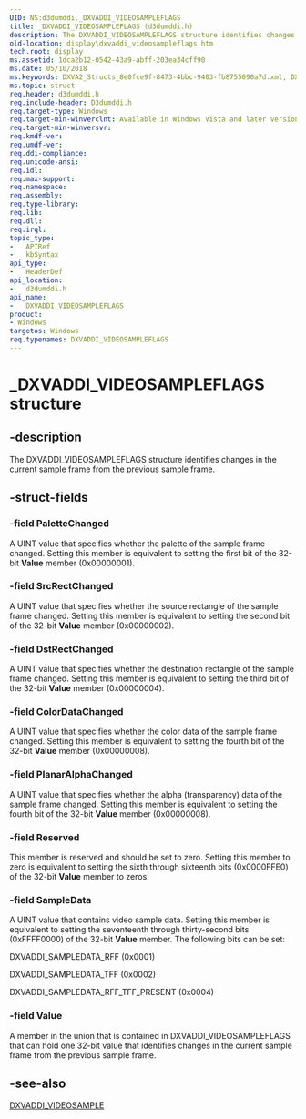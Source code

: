 ```yaml
---
UID: NS:d3dumddi._DXVADDI_VIDEOSAMPLEFLAGS
title: _DXVADDI_VIDEOSAMPLEFLAGS (d3dumddi.h)
description: The DXVADDI_VIDEOSAMPLEFLAGS structure identifies changes in the current sample frame from the previous sample frame.
old-location: display\dxvaddi_videosampleflags.htm
tech.root: display
ms.assetid: 1dca2b12-0542-43a9-abff-203ea34cff90
ms.date: 05/10/2018
ms.keywords: DXVA2_Structs_8e0fce9f-8473-4bbc-9403-fb8755090a7d.xml, DXVADDI_VIDEOSAMPLEFLAGS, DXVADDI_VIDEOSAMPLEFLAGS structure [Display Devices], _DXVADDI_VIDEOSAMPLEFLAGS, d3dumddi/DXVADDI_VIDEOSAMPLEFLAGS, display.dxvaddi_videosampleflags
ms.topic: struct
req.header: d3dumddi.h
req.include-header: D3dumddi.h
req.target-type: Windows
req.target-min-winverclnt: Available in Windows Vista and later versions of the Windows operating systems.
req.target-min-winversvr: 
req.kmdf-ver: 
req.umdf-ver: 
req.ddi-compliance: 
req.unicode-ansi: 
req.idl: 
req.max-support: 
req.namespace: 
req.assembly: 
req.type-library: 
req.lib: 
req.dll: 
req.irql: 
topic_type:
-	APIRef
-	kbSyntax
api_type:
-	HeaderDef
api_location:
-	d3dumddi.h
api_name:
-	DXVADDI_VIDEOSAMPLEFLAGS
product:
- Windows
targetos: Windows
req.typenames: DXVADDI_VIDEOSAMPLEFLAGS
---
```


# _DXVADDI_VIDEOSAMPLEFLAGS structure


## -description


The DXVADDI_VIDEOSAMPLEFLAGS structure identifies changes in the current sample frame from the previous sample frame.


## -struct-fields




### -field PaletteChanged

A UINT value that specifies whether the palette of the sample frame changed. Setting this member is equivalent to setting the first bit of the 32-bit <b>Value</b> member (0x00000001).


### -field SrcRectChanged

A UINT value that specifies whether the source rectangle of the sample frame changed. Setting this member is equivalent to setting the second bit of the 32-bit <b>Value</b> member (0x00000002).


### -field DstRectChanged

A UINT value that specifies whether the destination rectangle of the sample frame changed. Setting this member is equivalent to setting the third bit of the 32-bit <b>Value</b> member (0x00000004).


### -field ColorDataChanged

A UINT value that specifies whether the color data of the sample frame changed. Setting this member is equivalent to setting the fourth bit of the 32-bit <b>Value</b> member (0x00000008).


### -field PlanarAlphaChanged

A UINT value that specifies whether the alpha (transparency) data of the sample frame changed. Setting this member is equivalent to setting the fourth bit of the 32-bit <b>Value</b> member (0x00000008).


### -field Reserved

This member is reserved and should be set to zero. Setting this member to zero is equivalent to setting the sixth through sixteenth bits (0x0000FFE0) of the 32-bit <b>Value</b> member to zeros.


### -field SampleData

A UINT value that contains video sample data. Setting this member is equivalent to setting the seventeenth through thirty-second bits (0xFFFF0000) of the 32-bit <b>Value</b> member. The following bits can be set:

DXVADDI_SAMPLEDATA_RFF (0x0001)

DXVADDI_SAMPLEDATA_TFF (0x0002)

DXVADDI_SAMPLEDATA_RFF_TFF_PRESENT (0x0004) 


### -field Value

A member in the union that is contained in DXVADDI_VIDEOSAMPLEFLAGS that can hold one 32-bit value that identifies changes in the current sample frame from the previous sample frame.


## -see-also




<a href="https://msdn.microsoft.com/library/windows/hardware/ff562957">DXVADDI_VIDEOSAMPLE</a>
 

 

